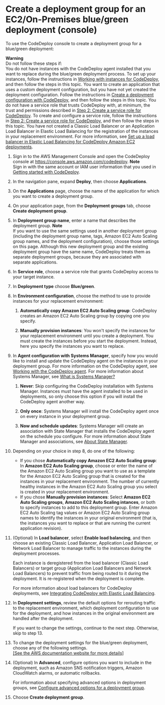 # Create a deployment group for an EC2/On\-Premises blue/green deployment \(console\)<a name="deployment-groups-create-blue-green"></a>

To use the CodeDeploy console to create a deployment group for a blue/green deployment:

**Warning**  
Do not follow these steps if:  
You do not have instances with the CodeDeploy agent installed that you want to replace during the blue/green deployment process\. To set up your instances, follow the instructions in [Working with instances for CodeDeploy](instances.md), and then follow the steps in this topic\.
You want to create an application that uses a custom deployment configuration, but you have not yet created the deployment configuration\. Follow the instructions in [Create a deployment configuration with CodeDeploy](deployment-configurations-create.md), and then follow the steps in this topic\. 
You do not have a service role that trusts CodeDeploy with, at minimum, the trust and permissions described in [Step 2: Create a service role for CodeDeploy](getting-started-create-service-role.md)\. To create and configure a service role, follow the instructions in [Step 2: Create a service role for CodeDeploy](getting-started-create-service-role.md), and then follow the steps in this topic\.
You have not created a Classic Load Balancer or an Application Load Balancer in Elastic Load Balancing for the registration of the instances in your replacement environment\. For more information, see [Set up a load balancer in Elastic Load Balancing for CodeDeploy Amazon EC2 deployments](deployment-groups-create-load-balancer.md)\.

1. Sign in to the AWS Management Console and open the CodeDeploy console at [https://console\.aws\.amazon\.com/codedeploy](https://console.aws.amazon.com/codedeploy)\.
**Note**  
Sign in with the same account or IAM user information that you used in [Getting started with CodeDeploy](getting-started-codedeploy.md)\.

1. In the navigation pane, expand **Deploy**, then choose **Applications**\.

1. On the **Applications** page, choose the name of the application for which you want to create a deployment group\.

1. On your application page, from the **Deployment groups** tab, choose **Create deployment group**\.

1. In **Deployment group name**, enter a name that describes the deployment group\.
**Note**  
If you want to use the same settings used in another deployment group \(including the deployment group name, tags, Amazon EC2 Auto Scaling group names, and the deployment configuration\), choose those settings on this page\. Although this new deployment group and the existing deployment group have the same name, CodeDeploy treats them as separate deployment groups, because they are associated with separate applications\.

1. In **Service role**, choose a service role that grants CodeDeploy access to your target instance\.

1. In **Deployment type** choose **Blue/green**\.

1. In **Environment configuration**, choose the method to use to provide instances for your replacement environment:

   1. **Automatically copy Amazon EC2 Auto Scaling group**: CodeDeploy creates an Amazon EC2 Auto Scaling group by copying one you specify\.

   1. **Manually provision instances**: You won't specify the instances for your replacement environment until you create a deployment\. You must create the instances before you start the deployment\. Instead, here you specify the instances you want to replace\.

1. In **Agent configuration with Systems Manager**, specify how you would like to install and update the CodeDeploy agent on the instances in your deployment group\. For more information on the CodeDeploy agent, see [Working with the CodeDeploy agent](https://docs.aws.amazon.com/en_us/codedeploy/latest/userguide/codedeploy-agent.html)\. For more information about Systems Manager, see [What is Systems Manager?](https://docs.aws.amazon.com/systems-manager/latest/userguide/what-is-systems-manager.html)

   1. **Never**: Skip configuring the CodeDeploy installation with Systems Manager\. Instances must have the agent installed to be used in deployments, so only choose this option if you will install the CodeDeploy agent another way\.

   1. **Only once**: Systems Manager will install the CodeDeploy agent once on every instance in your deployment group\.

   1. **Now and schedule updates**: Systems Manager will create an association with State Manager that installs the CodeDeploy agent on the schedule you configure\. For more information about State Manager and associations, see [About State Manager](https://docs.aws.amazon.com/systems-manager/latest/userguide/sysman-state-about.html)\.

1. Depending on your choice in step 8, do one of the following:
   + If you chose **Automatically copy Amazon EC2 Auto Scaling group**: In **Amazon EC2 Auto Scaling group**, choose or enter the name of the Amazon EC2 Auto Scaling group you want to use as a template for the Amazon EC2 Auto Scaling group that is created for the instances in your replacement environment\. The number of currently healthy instances in the Amazon EC2 Auto Scaling group you select is created in your replacement environment\.
   + If you chose **Manually provision instances**: Select **Amazon EC2 Auto Scaling groups**, **Amazon EC2 Auto Scaling intances**, or both to specify instances to add to this deployment group\. Enter Amazon EC2 Auto Scaling tag values or Amazon EC2 Auto Scaling group names to identify the instances in your original environment \(that is, the instances you want to replace or that are running the current application revision\)\. 

1. \(Optional\) In **Load balancer**, select **Enable load balancing**, and then choose an existing Classic Load Balancer, Application Load Balancer, or Network Load Balancer to manage traffic to the instances during the deployment processes\.

   Each instance is deregistered from the load balancer \(Classic Load Balancers\) or target group \(Application Load Balancers and Network Load Balancers\) to prevent traffic from being routed to it during the deployment\. It is re\-registered when the deployment is complete\.

   For more information about load balancers for CodeDeploy deployments, see [Integrating CodeDeploy with Elastic Load Balancing](integrations-aws-elastic-load-balancing.md)\.

1. In **Deployment settings**, review the default options for rerouting traffic to the replacement environment, which deployment configuration to use for the deployment, and how instances in the original environment are handled after the deployment\.

   If you want to change the settings, continue to the next step\. Otherwise, skip to step 13\.

1. To change the deployment settings for the blue/green deployment, choose any of the following settings\.    
[\[See the AWS documentation website for more details\]](http://docs.aws.amazon.com/codedeploy/latest/userguide/deployment-groups-create-blue-green.html)

1. \(Optional\) In **Advanced**, configure options you want to include in the deployment, such as Amazon SNS notification triggers, Amazon CloudWatch alarms, or automatic rollbacks\.

   For information about specifying advanced options in deployment groups, see [Configure advanced options for a deployment group](deployment-groups-configure-advanced-options.md)\. 

1. Choose **Create deployment group**\. 